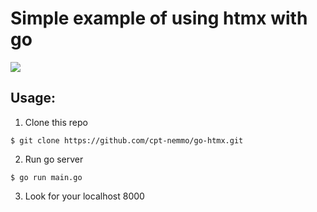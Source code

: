 # Simple example of using htmx with go
![](https://i.ytimg.com/vi/TlrFH-oPyLo/maxresdefault.jpg)
## Usage:

1. Clone this repo
```
$ git clone https://github.com/cpt-nemmo/go-htmx.git
```

2. Run go server

```
$ go run main.go
```

3. Look for your localhost 8000